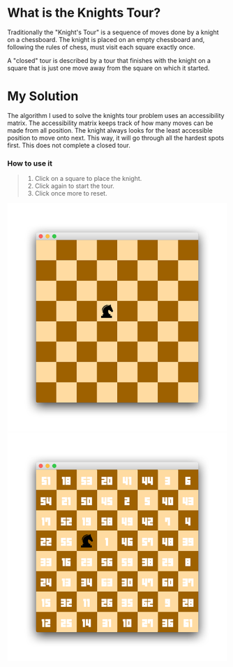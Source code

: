 # What is the Knights Tour?

Traditionally the "Knight's Tour" is a sequence of moves done by a knight on a chessboard. The knight is placed on an empty chessboard and, following the rules of chess, must visit each square exactly once.

A "closed" tour is described by a tour that finishes with the knight on a square that is just one move away from the square on which it started.

# My Solution

The algorithm I used to solve the knights tour problem uses an accessibility matrix. The accessibility matrix keeps track of how many moves can be made from all position. The knight always looks for the least accessible position to move onto next. This way, it will go through all the hardest spots first. This does not complete a closed tour.

### How to use it
> 1. Click on a square to place the knight.
> 2. Click again to start the tour.
> 3. Click once more to reset.

![Screen](./preview.png)
![Screen](./previewComplete.png)
